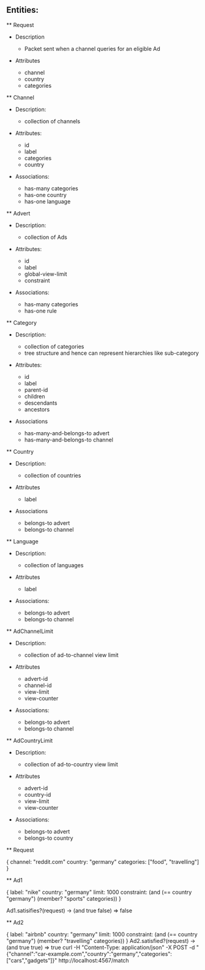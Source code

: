 Entities:
---------
** Request

   * Description
     - Packet sent when a channel queries for an eligible Ad

   * Attributes
     - channel
     - country
     - categories

** Channel

   * Description:
     - collection of channels

   * Attributes:
     - id
     - label
     - categories
     - country

   * Associations:
     - has-many categories
     - has-one country
     - has-one language

** Advert

   * Description:
     - collection of Ads

   * Attributes:
     - id
     - label
     - global-view-limit
     - constraint

   * Associations:
     - has-many categories
     - has-one rule

** Category

   * Description:
     - collection of categories
     - tree structure and hence can represent hierarchies like sub-category

   * Attributes:
     - id
     - label
     - parent-id
     - children
     - descendants
     - ancestors

   * Associations
     - has-many-and-belongs-to advert
     - has-many-and-belongs-to channel

** Country

   * Description:
     - collection of countries

   * Attributes
     - label

   * Associations
     - belongs-to advert
     - belongs-to channel

** Language

   * Description:
     - collection of languages

   * Attributes
     - label

  * Associations:
    - belongs-to advert
    - belongs-to channel

** AdChannelLimit

   * Description:
     - collection of ad-to-channel view limit

   * Attributes
     - advert-id
     - channel-id
     - view-limit
     - view-counter

   * Associations:
     - belongs-to advert
     - belongs-to channel

** AdCountryLimit

   * Description:
     - collection of ad-to-country view limit

   * Attributes
     - advert-id
     - country-id
     - view-limit
     - view-counter

   * Associations:
     - belongs-to advert
     - belongs-to country


** Request

  {
    channel: "reddit.com"
    country: "germany"
    categories: ["food", "travelling"]
  }

** Ad1

  {
    label: "nike"
    country: "germany"
    limit: 1000
    constraint: (and (== country "germany") (member? "sports" categories))
  }

  Ad1.satisifies?(request) -> (and true false) => false

** Ad2

  {
    label: "airbnb"
    country: "germany"
    limit: 1000
    constraint: (and (== country "germany") (member? "travelling" categories))
  }
  Ad2.satisfied?(request) -> (and true true) => true
curl -H "Content-Type: application/json" -X POST -d "{\"channel\":\"car-example.com\",\"country\":\"germany\",\"categories\":[\"cars\",\"gadgets\"]}" http://localhost:4567/match
